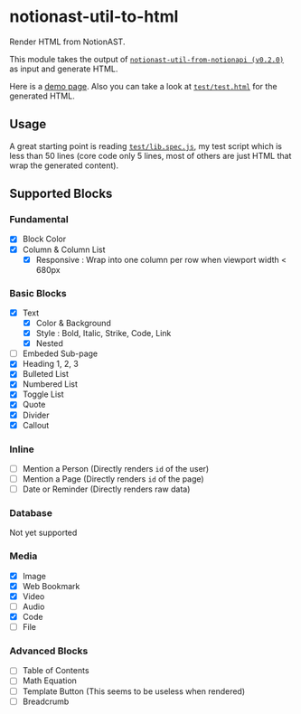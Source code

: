 # notionast-util-to-html

Render HTML from NotionAST.

This module takes the output of [`notionast-util-from-notionapi (v0.2.0)`](https://github.com/dragonman225/notionast-util-from-notionapi/tree/v0.2.0) as input and generate HTML.

 Here is a [demo page](https://nota.netlify.com/test.html). Also you can take a look at [`test/test.html`](https://github.com/dragonman225/notionast-util-to-html/blob/master/test/test.html) for the generated HTML.

## Usage

A great starting point is reading [`test/lib.spec.js`](https://github.com/dragonman225/notionast-util-to-html/blob/master/test/lib.spec.js), my test script which is less than 50 lines (core code only 5 lines, most of others are just HTML that wrap the generated content).

## Supported Blocks

### Fundamental

- [x] Block Color
- [x] Column & Column List
  - [x] Responsive : Wrap into one column per row when viewport width < 680px

### Basic Blocks

- [x] Text
  - [x] Color & Background
  - [x] Style : Bold, Italic, Strike, Code, Link
  - [x] Nested
- [ ] Embeded Sub-page
- [x] Heading 1, 2, 3
- [x] Bulleted List
- [x] Numbered List
- [x] Toggle List
- [x] Quote
- [x] Divider
- [x] Callout
### Inline

- [ ] Mention a Person (Directly renders `id` of the user)
- [ ] Mention a Page (Directly renders `id` of the page)
- [ ] Date or Reminder (Directly renders raw data)

### Database

Not yet supported

### Media

- [x] Image
- [x] Web Bookmark
- [x] Video
- [ ] Audio
- [x] Code
- [ ] File

### Advanced Blocks

- [ ] Table of Contents
- [ ] Math Equation
- [ ] Template Button (This seems to be useless when rendered)
- [ ] Breadcrumb
